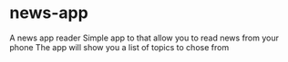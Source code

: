 # news-app
 A news app reader 
Simple app to that allow you to read news from your phone
The app will show you a list of topics to chose from
